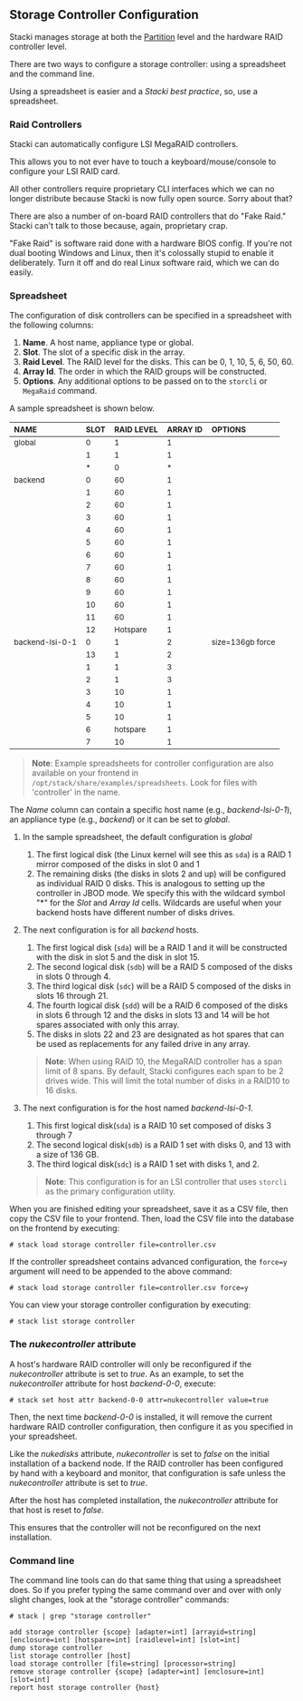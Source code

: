 ## Storage Controller Configuration

Stacki manages storage at both the [Partition](Partitioning-Configuration) level and the hardware RAID controller level.

There are two ways to configure a storage controller: using a spreadsheet and the command line.

Using a spreadsheet is easier and a *Stacki best practice*, so, use a spreadsheet.

### Raid Controllers

Stacki can automatically configure LSI MegaRAID controllers.

This allows you to not ever have to touch a keyboard/mouse/console to configure your LSI RAID card.

All other controllers require proprietary CLI interfaces which we can no longer distribute because Stacki is now fully open source. Sorry about that?

There are also a number of on-board RAID controllers that do "Fake Raid." Stacki can't talk to those because, again, proprietary crap.

"Fake Raid" is software raid done with a hardware BIOS config. If you're not dual booting Windows and Linux, then it's colossally stupid to enable it deliberately. Turn it off and do real Linux software raid, which we can do easily.

### Spreadsheet

The configuration of disk controllers can be specified in a
spreadsheet with the following columns:

1. **Name**. A host name, appliance type or global.  
1. **Slot**. The slot of a specific disk in the array.  
1. **Raid Level**. The RAID level for the disks. This can be 0, 1, 10, 5, 6, 50, 60.  
1. **Array Id**. The order in which the RAID groups will be constructed.
1. **Options**. Any additional options to be passed on to the ```storcli``` or ```MegaRaid``` command.

A sample spreadsheet is shown below.

| <sub>NAME</sub>            | <sub>SLOT</sub> | <sub>RAID LEVEL</sub> | <sub>ARRAY ID</sub> | <sub>OPTIONS</sub>          |
|:---------------------------|:----------------|:----------------------|:--------------------|:----------------------------|
| <sub>global</sub>          | <sub>0</sub>    | <sub>1</sub>          | <sub>1</sub>        |                             |
|                            | <sub>1</sub>    | <sub>1</sub>          | <sub>1</sub>        |                             |
|                            | <sub>*</sub>    | <sub>0</sub>          | <sub>*</sub>        |                             |
| <sub>backend</sub>         | <sub>0</sub>    | <sub>60</sub>         | <sub>1</sub>        |                             |
|                            | <sub>1</sub>    | <sub>60</sub>         | <sub>1</sub>        |                             |
|                            | <sub>2</sub>    | <sub>60</sub>         | <sub>1</sub>        |                             |
|                            | <sub>3</sub>    | <sub>60</sub>         | <sub>1</sub>        |                             |
|                            | <sub>4</sub>    | <sub>60</sub>         | <sub>1</sub>        |                             |
|                            | <sub>5</sub>    | <sub>60</sub>         | <sub>1</sub>        |                             |
|                            | <sub>6</sub>    | <sub>60</sub>         | <sub>1</sub>        |                             |
|                            | <sub>7</sub>    | <sub>60</sub>         | <sub>1</sub>        |                             |
|                            | <sub>8</sub>    | <sub>60</sub>         | <sub>1</sub>        |                             |
|                            | <sub>9</sub>    | <sub>60</sub>         | <sub>1</sub>        |                             |
|                            | <sub>10</sub>   | <sub>60</sub>         | <sub>1</sub>        |                             |
|                            | <sub>11</sub>   | <sub>60</sub>         | <sub>1</sub>        |                             |
|                            | <sub>12</sub>   | <sub>Hotspare</sub>   | <sub>1</sub>        |                             |
| <sub>backend-lsi-0-1</sub> | <sub>0</sub>    | <sub>1</sub>          | <sub>2</sub>        | <sub>size=136gb force</sub> |
|                            | <sub>13</sub>   | <sub>1</sub>          | <sub>2</sub>        |                             |
|                            | <sub>1</sub>    | <sub>1</sub>          | <sub>3</sub>        |                             |
|                            | <sub>2</sub>    | <sub>1</sub>          | <sub>3</sub>        |                             |
|                            | <sub>3</sub>    | <sub>10</sub>         | <sub>1</sub>        |                             |
|                            | <sub>4</sub>    | <sub>10</sub>         | <sub>1</sub>        |                             |
|                            | <sub>5</sub>    | <sub>10</sub>         | <sub>1</sub>        |                             |
|                            | <sub>6</sub>    | <sub>hotspare</sub>   | <sub>1</sub>        |                             |
|                            | <sub>7</sub>    | <sub>10</sub>         | <sub>1</sub>        |                             |

> **Note**:  Example spreadsheets for controller configuration are also available on your frontend in `/opt/stack/share/examples/spreadsheets`. Look for files with 'controller' in the name.

The _Name_ column can contain a specific host name (e.g., _backend-lsi-0-1_), an
appliance type (e.g., _backend_) or it can be set to _global_.

1. In the sample spreadsheet, the default configuration is _global_
   1. The first logical disk (the Linux kernel will see this as ```sda```) is a RAID 1 mirror composed of the disks in slot 0 and 1
   1. The remaining disks (the disks in slots 2 and up) will be configured as individual RAID 0 disks.
      This is analogous to setting up the controller in JBOD mode.
      We specify this with the wildcard symbol "*" for the _Slot_ and _Array Id_ cells.
      Wildcards are useful when your backend hosts have different number of disks drives.
1. The next configuration is for all _backend_ hosts.
   1. The first logical disk (```sda```) will be a RAID 1 and it will be constructed with the disk in slot 5 and the disk in slot 15.
   1. The second logical disk (```sdb```) will be a RAID 5 composed of the disks in slots 0 through 4.
   1. The third logical disk (```sdc```) will be a RAID 5 composed of the disks in slots 16 through 21.
   1. The fourth logical disk (```sdd```) will be a RAID 6 composed of the disks in slots 6 through 12 and
      the disks in slots 13 and 14 will be hot spares associated with only this array.
   1. The disks in slots 22 and 23 are designated as hot spares that can be used as replacements for any failed drive in any array.
   > **Note**: When using RAID 10, the MegaRAID controller has a span limit of 8 spans.
   > By default, Stacki configures each span to be 2 drives wide. This will limit the
   > total number of disks in a RAID10 to 16 disks.

1. The next configuration is for the host named _backend-lsi-0-1_.
   1. This first logical disk(```sda```) is a RAID 10 set composed of disks 3 through 7
   1. The second logical disk(```sdb```) is a RAID 1 set with disks 0, and 13 with a size of 136 GB.
   1. The third logical disk(```sdc```) is a RAID 1 set with disks 1, and 2.
   > **Note**: This configuration is for an LSI controller that uses `storcli` as the primary
   > configuration utility.

When you are finished editing your spreadsheet, save it as a CSV file, then copy the CSV file to your frontend. Then, load the CSV file into the database on the frontend by executing:

```
# stack load storage controller file=controller.csv
```

If the controller spreadsheet contains advanced configuration, the ```force=y``` argument will need to be appended to the above command:

```
# stack load storage controller file=controller.csv force=y
```

You can view your storage controller configuration by executing:
```
# stack list storage controller
```

### The _nukecontroller_ attribute

A host's hardware RAID controller will only be reconfigured if the _nukecontroller_ attribute is set to _true_.
As an example, to set the _nukecontroller_ attribute for host _backend-0-0_, execute:

```
# stack set host attr backend-0-0 attr=nukecontroller value=true
```

Then, the next time _backend-0-0_ is installed, it will remove the current hardware RAID controller configuration, then configure it as you specified in your spreadsheet.

Like the _nukedisks_ attribute, _nukecontroller_ is set to _false_ on the initial installation of a backend node. If the RAID controller has been configured by hand with a keyboard and monitor, that configuration is safe unless the _nukecontroller_ attribute is set to _true_.

After the host has completed installation, the _nukecontroller_ attribute for that host is reset to _false_.

This ensures that the controller will not be reconfigured on the next installation.

### Command line

The command line tools can do that same thing that using a spreadsheet does. So if you prefer typing the same command over and over with only slight changes, look at the "storage controller" commands:

```
# stack | grep "storage controller"

add storage controller {scope} [adapter=int] [arrayid=string] [enclosure=int] [hotspare=int] [raidlevel=int] [slot=int]
dump storage controller
list storage controller [host]
load storage controller [file=string] [processor=string]
remove storage controller {scope} [adapter=int] [enclosure=int] [slot=int]
report host storage controller {host}
```

